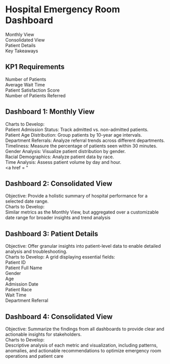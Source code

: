 # Hospital Emergency Room Dashboard
Monthly View  
Consolidated View  
Patient Details  
Key Takeaways  

## KP1 Requirements
Number of Patients  
Average Wait Time  
Patient Satisfaction Score  
Number of Patients Referred  

## Dashboard 1: Monthly View 
Charts to Develop:  
Patient Admission Status: Track admitted vs. non-admitted patients.  
Patient Age Distribution: Group patients by 10-year age intervals.  
Department Referrals: Analyze referral trends across different departments.  
Timeliness: Measure the percentage of patients seen within 30 minutes.  
Gender Analysis: Visualize patient distribution by gender.  
Racial Demographics: Analyze patient data by race.  
Time Analysis: Assess patient volume by day and hour.  
<a href = "

## Dashboard 2: Consolidated View 
Objective: Provide a holistic summary of hospital performance for a selected date range.  
Charts to Develop:  
Similar metrics as the Monthly View, but aggregated over a customizable date range for broader insights and trend analysis

## Dashboard 3: Patient Details
Objective: Offer granular insights into patient-level data to enable detailed analysis and troubleshooting.  
Charts to Develop: A grid displaying essential fields:  
Patient ID  
Patient Full Name  
Gender  
Age  
Admission Date  
Patient Race  
Wait Time  
Department Referral  

##  Dashboard 4: Consolidated View 
Objective: Summarize the findings from all dashboards to provide clear and actionable insights for stakeholders.  
Charts to Develop:  
Descriptive analysis of each metric and visualization, including patterns, anomalies, and actionable recommendations to optimize emergency room operations and patient care









